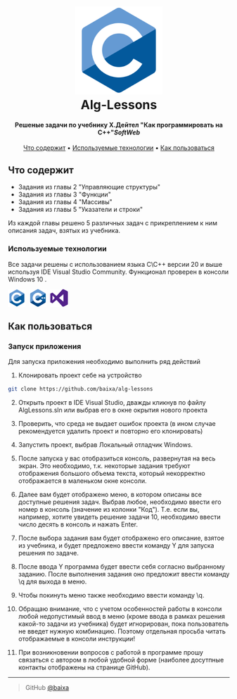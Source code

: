 <h1 align="center">
  <br>
  <img src="https://github.com/devicons/devicon/blob/master/icons/c/c-original.svg" alt="SoftWeb" width="200">
  <br>
  Alg-Lessons
  <br>
</h1>

<h4 align="center">Решеные задачи по учебнику Х.Дейтел "Как программировать на С++"<i>SoftWeb</i></h4>

<p align="center">
  <a href="#что-содержит">Что содержит</a> •
  <a href="#languages-and-tools">Используемые технологии</a> •
  <a href="#how-to-use">Как пользоваться</a>
</p>

## Что содержит

* Задания из главы 2 "Управляющие структуры"
* Задания из главы 3 "Функции"
* Задания из главы 4 "Массивы"
* Задания из главы 5 "Указатели и строки"

Из каждой главы решено 5 различных задач с прикреплением к ним описания задач, взятых из учебника.

### Используемые технологии

Все задачи решены с использованием языка C\C++ версии 20 и выше используя IDE Visual Studio Community. Функционал проверен в консоли Windows 10 .

<div>
  <img src="https://github.com/devicons/devicon/blob/master/icons/c/c-original.svg" title="C" alt="C" width="40" height="40"/>&nbsp;
  <img src="https://github.com/devicons/devicon/blob/master/icons/cplusplus/cplusplus-original.svg" title="C++" alt="C++" width="40" height="40"/>&nbsp;
  <img src="https://github.com/devicons/devicon/blob/master/icons/visualstudio/visualstudio-plain.svg" title="Visual Studio Community"  alt="Visual Studio Community" width="40" height="40"/>&nbsp;
</div>

## Как пользоваться

### Запуск приложения

Для запуска приложения необходимо выполнить ряд действий

1. Клонировать проект себе на устройство

```sh
git clone https://github.com/baixa/alg-lessons
```

2. Открыть проект в IDE Visual Studio, дважды кликнув по файлу AlgLessons.sln или выбрав его в окне окрытия нового проекта

3. Проверить, что среда не выдает ошибок проекта (в ином случае рекомендуется удалить проект и повторно его клонировать)

4. Запустить проект, выбрав Локальный отладчик Windows.

5. После запуска у вас отобразиться консоль, развернутая на весь экран. Это необходимо, т.к. некоторые задания требуют отображения большого объема текста, который некорректно отображается в маленьком окне консоли.

6. Далее вам будет отображено меню, в котором описаны все доступные решения задач. Выбрав любое, необходимо ввести его номер в консоль (значение из колонки "Код"). Т.е. если вы, например, хотите увидеть решение задачи 10, необходимо ввести число десять в консоль и нажать Enter.

7. После выбора задания вам будет отображено его описание, взятое из учебника, и будет предложено ввести команду Y для запуска решения по задаче. 

8. После ввода Y программа будет ввести себя согласно выбранному заданию. После выполнения задания оно предложит ввести команду \q для выхода в меню.

9. Чтобы покинуть меню также необходимо ввести команду \q.

10. Обращаю внимание, что с учетом особенностей работы в консоли любой недопустимый ввод в меню (кроме ввода в рамках решения какой-то задачи из учебника) будет игнорирован, пока пользователь не введет нужную комбинацию. Поэтому отдельная просьба читать отображаемые в консоли инструкции!

11. При возникновении вопросов с работой в программе прошу связаться с автором в любой удобной форме (наиболее досутпные контакты отображены на странице GitHub).

---

> GitHub [@baixa](https://github.com/baixa)

